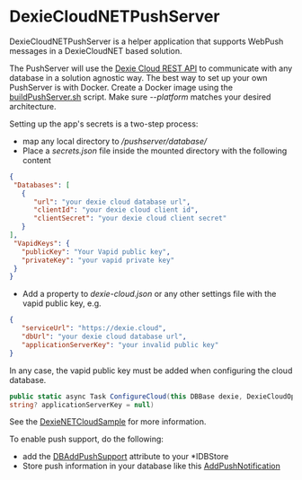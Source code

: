 DexieCloudNETPushServer
========

DexieCloudNETPushServer is a helper application that supports
WebPush messages in a DexieCloudNET based solution.

The PushServer will use the [Dexie Cloud REST API](https://dexie.org/cloud/docs/rest-api) to communicate with any database in a solution agnostic way.
The best way to set up your own PushServer is with Docker.
Create a Docker image using the [buildPushServer.sh](https://github.com/b-straub/DexieNET/blob/0f5ba97c205babb36bd49a882f8cd1b9d20249bf/buildPushServer.sh) script.
Make sure *--platform* matches your desired architecture.

Setting up the app's secrets is a two-step process:
* map any local directory to */pushserver/database/*
* Place a *secrets.json* file inside the mounted directory with the following content
 ```json
{
  "Databases": [
    {
       "url": "your dexie cloud database url",
       "clientId": "your dexie cloud client id",
       "clientSecret": "your dexie cloud client secret"
    }
],
  "VapidKeys": {
    "publicKey": "Your Vapid public key",
    "privateKey": "your vapid private key"
  } 
}
```
* Add a property to *dexie-cloud.json* or any other settings file with the vapid public key, e.g.
```json
{
   "serviceUrl": "https://dexie.cloud",
   "dbUrl": "your dexie cloud database url",
   "applicationServerKey": "your invalid public key"
}
```
In any case, the vapid public key must be added when configuring the cloud database.
```csharp
public static async Task ConfigureCloud(this DBBase dexie, DexieCloudOptions cloudOptions,
string? applicationServerKey = null)
```

See the [DexieNETCloudSample](https://github.com/b-straub/DexieNET/tree/0f5ba97c205babb36bd49a882f8cd1b9d20249bf/DexieNETCloudSample) for more information.

To enable push support, do the following:
* add the [DBAddPushSupport](https://github.com/b-straub/DexieNET/blob/0f5ba97c205babb36bd49a882f8cd1b9d20249bf/DexieNETCloudSample/Dexie/Services/DexieCloudService.cs#L15) attribute to your *IDBStore
* Store push information in your database like this [AddPushNotification](https://github.com/b-straub/DexieNET/blob/0f5ba97c205babb36bd49a882f8cd1b9d20249bf/DexieNETCloudSample/Dexie/Services/ToDoItemService.cs#L187)
